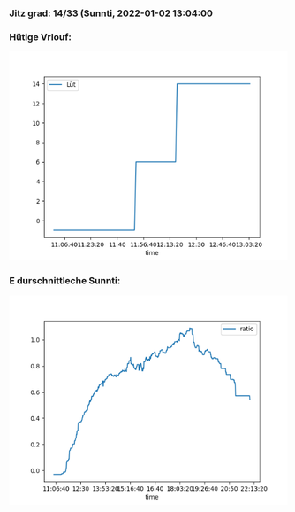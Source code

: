 ### Jitz grad: 14/33 (Sunnti, 2022-01-02 13:04:00

### Hütige Vrlouf:
![Graph](Today.png)

### E durschnittleche Sunnti:
![Graph](Sunnti.png)